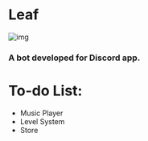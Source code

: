 # Leaf

![img](https://i.imgur.com/wkBRfd9.png)


### A bot developed for Discord app.

# To-do List:
* Music Player
* Level System
* Store
